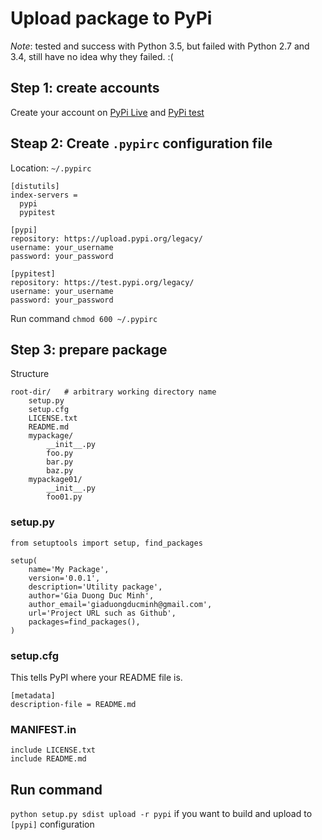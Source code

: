 # Upload package to PyPi

_Note_: tested and success with Python 3.5, but failed with Python 2.7 and 3.4, still have no idea why they failed. :(

## Step 1: create accounts

Create your account on [PyPi Live](https://pypi.python.org/pypi?%3Aaction=register_form) and [PyPi test](https://testpypi.python.org/pypi?%3Aaction=register_form)

## Steap 2: Create `.pypirc` configuration file

Location: `~/.pypirc`

```
[distutils]
index-servers =
  pypi
  pypitest

[pypi]
repository: https://upload.pypi.org/legacy/
username: your_username
password: your_password

[pypitest]
repository: https://test.pypi.org/legacy/
username: your_username
password: your_password
```

Run command `chmod 600 ~/.pypirc`

## Step 3: prepare package

Structure

```
root-dir/   # arbitrary working directory name
    setup.py
    setup.cfg
    LICENSE.txt
    README.md
    mypackage/
        __init__.py
        foo.py
        bar.py
        baz.py
    mypackage01/
        __init__.py
        foo01.py
```

### setup.py

```
from setuptools import setup, find_packages

setup(
    name='My Package',
    version='0.0.1',
    description='Utility package',
    author='Gia Duong Duc Minh',
    author_email='giaduongducminh@gmail.com',
    url='Project URL such as Github',
    packages=find_packages(),
)
```

### setup.cfg

This tells PyPI where your README file is.

```
[metadata]
description-file = README.md
```

### MANIFEST.in

```
include LICENSE.txt
include README.md
```


## Run command

`python setup.py sdist upload -r pypi` if you want to build and upload to `[pypi]` configuration